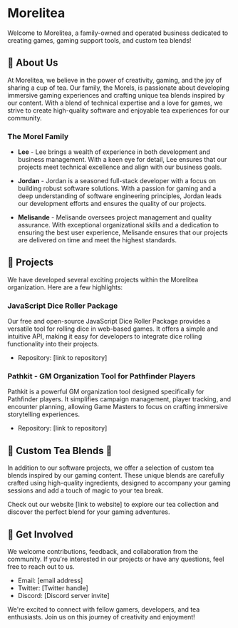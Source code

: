 # Morelitea

Welcome to Morelitea, a family-owned and operated business dedicated to creating games, gaming support tools, and custom tea blends!

## 🍄 About Us

At Morelitea, we believe in the power of creativity, gaming, and the joy of sharing a cup of tea. Our family, the Morels, is passionate about developing immersive gaming experiences and crafting unique tea blends inspired by our content. With a blend of technical expertise and a love for games, we strive to create high-quality software and enjoyable tea experiences for our community.

### The Morel Family

- **Lee** - 
  Lee brings a wealth of experience in both development and business management. With a keen eye for detail, Lee ensures that our projects meet technical excellence and align with our business goals.

- **Jordan** - 
  Jordan is a seasoned full-stack developer with a focus on building robust software solutions. With a passion for gaming and a deep understanding of software engineering principles, Jordan leads our development efforts and ensures the quality of our projects.

- **Melisande** - 
  Melisande oversees project management and quality assurance. With exceptional organizational skills and a dedication to ensuring the best user experience, Melisande ensures that our projects are delivered on time and meet the highest standards.

## 🍄 Projects

We have developed several exciting projects within the Morelitea organization. Here are a few highlights:

### JavaScript Dice Roller Package

Our free and open-source JavaScript Dice Roller Package provides a versatile tool for rolling dice in web-based games. It offers a simple and intuitive API, making it easy for developers to integrate dice rolling functionality into their projects.

- Repository: [link to repository]

### Pathkit - GM Organization Tool for Pathfinder Players

Pathkit is a powerful GM organization tool designed specifically for Pathfinder players. It simplifies campaign management, player tracking, and encounter planning, allowing Game Masters to focus on crafting immersive storytelling experiences.

- Repository: [link to repository]

## 🍄 Custom Tea Blends :tea:

In addition to our software projects, we offer a selection of custom tea blends inspired by our gaming content. These unique blends are carefully crafted using high-quality ingredients, designed to accompany your gaming sessions and add a touch of magic to your tea break.

Check out our website [link to website] to explore our tea collection and discover the perfect blend for your gaming adventures.

## 🍄 Get Involved

We welcome contributions, feedback, and collaboration from the community. If you're interested in our projects or have any questions, feel free to reach out to us.

- Email: [email address]
- Twitter: [Twitter handle]
- Discord: [Discord server invite]

We're excited to connect with fellow gamers, developers, and tea enthusiasts. Join us on this journey of creativity and enjoyment!
